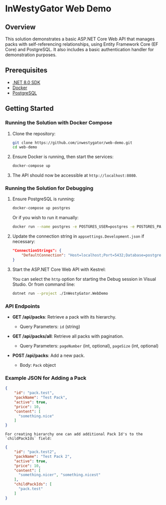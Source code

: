 # InWestyGator Web Demo

## Overview

This solution demonstrates a basic ASP.NET Core Web API that manages packs with self-referencing relationships, using Entity Framework Core (EF Core) and PostgreSQL. It also includes a basic authentication handler for demonstration purposes.

## Prerequisites

- [.NET 8.0 SDK](https://dotnet.microsoft.com/download/dotnet/8.0)
- [Docker](https://www.docker.com/products/docker-desktop)
- [PostgreSQL](https://www.postgresql.org/download/)

## Getting Started

### Running the Solution with Docker Compose

1. Clone the repository:

    ```bash
    git clone https://github.com/inwestygator/web-demo.git
    cd web-demo
    ```

2. Ensure Docker is running, then start the services:

    ```bash
    docker-compose up
    ```

3. The API should now be accessible at `http://localhost:8080`.

### Running the Solution for Debugging

1. Ensure PostgreSQL is running:

    ```bash
    docker-compose up postgres
    ```
    Or if you wish to run it manually:
    ```bash
    docker run --name postgres -e POSTGRES_USER=postgres -e POSTGRES_PASSWORD=postgres -p 5432:5432 -v ./data:/var/lib/postgresql/data -d postgres:14.1-alpine
    ```

2. Update the connection string in `appsettings.Development.json` if necessary:

    ```json
    "ConnectionStrings": {
        "DefaultConnection": "Host=localhost;Port=5432;Database=postgres;Username=postgres;Password=postgres"
    }
    ```

3. Start the ASP.NET Core Web API with Kestrel:

    You can select the `http` option for starting the Debug session in Visual Studio. Or from command line:
    ```bash
    dotnet run --project ./InWestyGator.WebDemo
    ```

### API Endpoints

- **GET /api/packs**: Retrieve a pack with its hierarchy.
  - Query Parameters: `id` (string)

- **GET /api/packs/all**: Retrieve all packs with pagination.
  - Query Parameters: `pageNumber` (int, optional), `pageSize` (int, optional)

- **POST /api/packs**: Add a new pack.
  - Body: `Pack` object

### Example JSON for Adding a Pack

```json
{
    "id": "pack.test",
    "packName": "Test Pack",
    "active": true,
    "price": 10,
    "content": [
      "something.nice"
    ]
}
```
    For creating hierarchy one can add additional Pack Id's to the `childPackIds` field:

```json
{
    "id": "pack.test2",
    "packName": "Test Pack 2",
    "active": true,
    "price": 10,
    "content": [
      "something.nicer", "something.nicest"
    ],
    "childPackIds": [
      "pack.test"
    ]
}
```